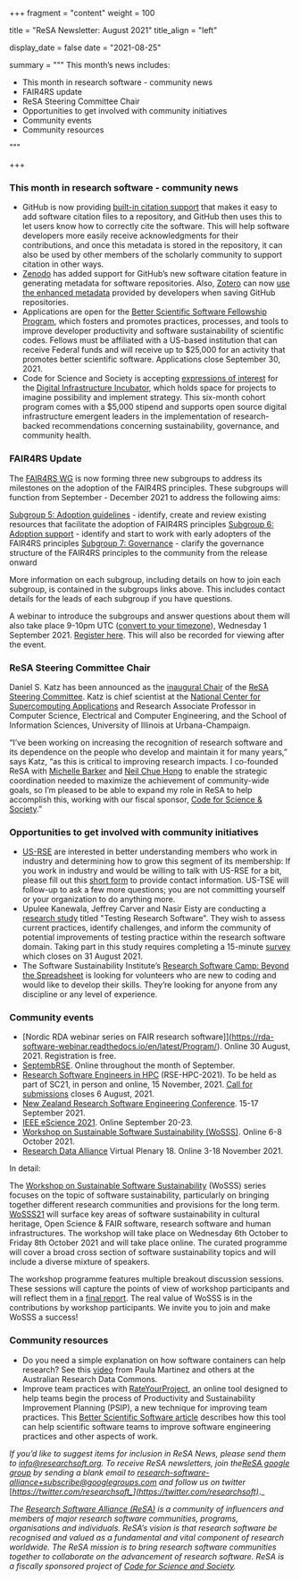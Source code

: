 +++
fragment = "content"
weight = 100

title = "ReSA Newsletter: August 2021"
title_align = "left"

display_date = false
date = "2021-08-25"

summary = """
This month’s news includes:

* This month in research software - community news
* FAIR4RS update
* ReSA Steering Committee Chair
* Opportunities to get involved with community initiatives
* Community events
* Community resources

"""

+++

### This month in research software - community news

* GitHub is now providing [built-in citation support](https://citation-file-format.github.io/) that makes it easy to add software citation files to a repository, and GitHub then uses this to let users know how to correctly cite the software. This will help software developers more easily receive acknowledgments for their contributions, and once this metadata is stored in the repository, it can also be used by other members of the scholarly community to support citation in other ways.
* [Zenodo](https://zenodo.org/) has added support for GitHub’s new software citation feature in generating metadata for software repositories. Also, [Zotero](https://www.zotero.org/) can now [use the enhanced metadata](https://guides.github.com/activities/citable-code/) provided by developers when saving GitHub repositories. 
* Applications are open for the [Better Scientific Software Fellowship Program](https://bssw.io/blog_posts/applications-open-for-the-2022-bssw-fellowship-program), which fosters and promotes practices, processes, and tools to improve developer productivity and software sustainability of scientific codes. Fellows must be affiliated with a US-based institution that can receive Federal funds and will receive up to $25,000 for an activity that promotes better scientific software. Applications close September 30, 2021.
* Code for Science and Society is accepting [expressions of interest](https://blog.codeforscience.org/digital-infrastructure-incubator-is-live/) for the [Digital Infrastructure Incubator](http://incubator.codeforscience.org/?ref=Blogpost), which holds space for projects to imagine possibility and implement strategy. This six-month cohort program comes with a $5,000 stipend and supports open source digital infrastructure emergent leaders in the implementation of research-backed recommendations concerning sustainability, governance, and community health.

### FAIR4RS Update

The [FAIR4RS WG](https://www.rd-alliance.org/groups/fair-4-research-software-fair4rs-wg) is now forming three new subgroups to address its milestones on the adoption of the FAIR4RS principles. These subgroups will function from September - December 2021 to address the following aims:

[Subgroup 5: Adoption guidelines](https://docs.google.com/document/d/1_cIgpx2XqElS0UGSxAmNwLiWav9hq08a7264wIMODwU/edit#) - identify, create and review existing resources that facilitate the adoption of FAIR4RS principles
[Subgroup 6: Adoption support](https://docs.google.com/document/d/1t6DGsJYM2FJV1JMLiaEX0841c4utN0cNYh3WsmvqYO4/edit#) -  identify and start to work with early adopters of the FAIR4RS principles
[Subgroup 7: Governance](https://docs.google.com/document/d/1pBBs8hSF8m3WsFRFjJuFHd1sC-jfPV3_0xUTMVzEuMc/edit#heading=h.3wzkqusz7mdh) - clarify the governance structure of the FAIR4RS principles to the community from the release onward

More information on each subgroup, including details on how to join each subgroup, is contained in the subgroups links above. This includes contact details for the leads of each subgroup if you have questions. 

A webinar to introduce the subgroups and answer questions about them will also take place 9-10pm UTC ([convert to your timezone](https://www.timeanddate.com/worldclock/fixedtime.html?iso=20210901T16&p1=64&ah=1)), Wednesday 1 September 2021. [Register here](https://us02web.zoom.us/meeting/register/tZAud-Gopj4jE9OGgIoqoXxPTi6U4wj9z_ni). This will also be recorded for viewing after the event.

### ReSA Steering Committee Chair

Daniel S. Katz has been announced as the [inaugural Chair](http://www.ncsa.illinois.edu/news/story/katz_named_inaugural_resa_steering_committee_chair) of the [ReSA Steering Committee](https://www.researchsoft.org/people/). Katz is chief scientist at the [National Center for Supercomputing Applications](http://www.ncsa.illinois.edu/) and Research Associate Professor in Computer Science, Electrical and Computer Engineering, and the School of Information Sciences, University of Illinois at Urbana-Champaign.

“I’ve been working on increasing the recognition of research software and its dependence on the people who develop and maintain it for many years,” says Katz, “as this is critical to improving research impacts. I co-founded ReSA with [Michelle Barker](https://www.researchsoft.org/people/) and [Neil Chue Hong](https://www.software.ac.uk/about/staff/person/neil-chue-hong) to enable the strategic coordination needed to maximize the achievement of community-wide goals, so I’m pleased to be able to expand my role in ReSA to help accomplish this, working with our fiscal sponsor, [Code for Science & Society](https://codeforscience.org/).”

### Opportunities to get involved with community initiatives

* [US-RSE](https://us-rse.org/2021-07-27-newsletter/#survey-testing) are interested in better understanding members who work in industry and determining how to grow this segment of its membership: If you work in industry and would be willing to talk with US-RSE for a bit, please fill out this [short form](https://forms.gle/BbUgrxxoHCGh4Buw5) to provide contact information. US-TSE will follow-up to ask a few more questions; you are not committing yourself or your organization to do anything more. 
* Upulee Kanewala, Jeffrey Carver and Nasir Eisty are conducting a [research study](https://bssw.io/events/survey-on-testing-research-software) titled "Testing Research Software". They wish to assess current practices, identify challenges, and inform the community of potential improvements of testing practice within the research software domain. Taking part in this study requires completing a 15-minute [survey](https://bssw.io/events/survey-on-testing-research-software) which closes on 31 August 2021.
* The Software Sustainability Institute’s [Research Software Camp: Beyond the Spreadsheet](https://www.software.ac.uk/RSCamp-beyond-spreadsheet) is looking for volunteers who are new to coding and would like to develop their skills. They’re looking for anyone from any discipline or any level of experience. 

### Community events

- [Nordic RDA webinar series on FAIR research software]](https://rda-software-webinar.readthedocs.io/en/latest/Program/). Online 30 August, 2021. Registration is free.
- [SeptembRSE](https://society-rse.org/events/septembrse/). Online throughout the month of September. 
- [Research Software Engineers in HPC](https://us-rse.org/rse-hpc-2021/) (RSE-HPC-2021). To be held as part of SC21, in person and online, 15 November, 2021. [Call for submissions](https://us-rse.org/rse-hpc-2021/call/) closes 6 August, 2021.
- [New Zealand Research Software Engineering Conference](https://www.rseconference.nz/). 15-17 September 2021. 
- [IEEE eScience 2021](https://www.escience2021.org/). Online September 20-23.
- [Workshop on Sustainable Software Sustainability (WoSSS)](https://wosss.org/wosss21-home). Online 6-8 October 2021.
- [Research Data Alliance](https://www.rd-alliance.org/about-rda) Virtual Plenary 18. Online 3-18 November 2021. 

In detail:

The [Workshop on Sustainable Software Sustainability](https://wosss.org/wosss21-home) (WoSSS) series focuses on the topic of software sustainability, particularly on bringing together different research communities and provisions for the long term. [WoSSS21](https://wosss.org/wosss21-home) will surface key areas of software sustainability in cultural heritage, Open Science & FAIR software, research software and human infrastructures. The workshop will take place on Wednesday 6th October to Friday 8th October 2021 and will take place online. The curated programme will cover a broad cross section of software sustainability topics and will include a diverse mixture of speakers. 

The workshop programme features multiple breakout discussion sessions. These sessions will capture the points of view of workshop participants and will reflect them in a [final report](https://wosss.org/#workshops-reports). The real value of WoSSS is in the contributions by workshop participants. We invite you to join and make WoSSS a success! 

### Community resources

* Do you need a simple explanation on how software containers can help research? See this [video](https://www.youtube.com/watch?v=HelrQnm3v4g) from Paula Martinez and others at the Australian Research Data Commons.
* Improve team practices with [RateYourProject](https://rateyourproject.org/), an online tool designed to help teams begin the process of Productivity and Sustainability Improvement Planning (PSIP), a new technique for improving team practices. This [Better Scientific Software article](https://bssw.io/blog_posts/improving-team-practices-with-rateyourproject-org) describes how this tool can help scientific software teams to improve software engineering practices and other aspects of work. 

_If you’d like to suggest items for inclusion in ReSA News, please send them to_ [_info@researchsoft.org_](mailto:info@researchsoft.org)_. To receive ReSA newsletters, join the_[_ReSA google group_](https://groups.google.com/forum/#!forum/research-software-alliance) _by sending a blank email to_ [_research-software-alliance+subscribe@googlegroups.com_](mailto:research-software-alliance+subscribe@googlegroups.com) _and follow us on twitter_ [_https://twitter.com/researchsoft_](https://twitter.com/researchsoft)_._

_The_ [_Research Software Alliance (ReSA)_](https://www.researchsoft.org/) _is a community of influencers and members of major research software communities, programs, organisations and individuals. ReSA’s vision is that research software be recognised and valued as a fundamental and vital component of research worldwide. The ReSA mission is to bring research software communities together to collaborate on the advancement of research software. ReSA is a fiscally sponsored project of_ [_Code for Science and Society_](https://codeforscience.org/)_._
